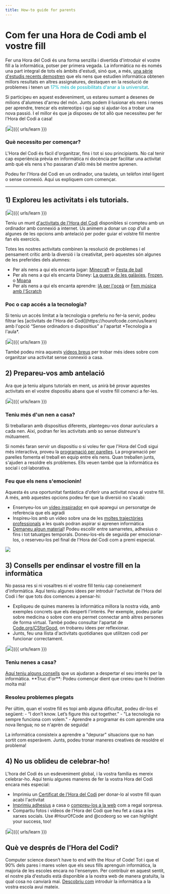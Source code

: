 ```yaml
---
title: How-to guide for parents
---
```


# Com fer una Hora de Codi amb el vostre fill
Fer una Hora del Codi és una forma senzilla i divertida d'introduir el vostre fill a la informàtica, potser per primera vegada. La informàtica no és només una part integral de tots els àmbits d'estudi, sinó que, a més, <a href="https://medium.com/@codeorg/cs-helps-students-outperform-in-school-college-and-workplace-66dd64a69536">una sèrie d'estudis recents demostren</a> que els nens que estudien informàtica obtenen millors resultats en altres assignatures, destaquen en la resolució de problemes i tenen un <font color="00adbc">17% més de possibilitats d'anar a la universitat</b></font>.

Si participeu en aquest esdeveniment, us estareu sumant a desenes de milions d'alumnes d'arreu del món. Junts podem il·lusionar els nens i nenes per aprendre, trencar els estereotips i qui sap si ajudar-los a trobar una nova passió. I el millor és que ja disposeu de tot allò que necessiteu per fer l'Hora del Codi a casa!

[<img src="/images/fit-600/Marketing/mother-helping-her-daughter-use-a-laptop-4260325.jpg" />]({{ urls/learn }})

<h3>Què necessito per començar?</h3>
L'Hora del Codi és fàcil d'organitzar, fins i tot si sou principiants. No cal tenir cap experiència prèvia en informàtica ni docència per facilitar una activitat amb què els nens s'ho passaran d'allò més bé mentre aprenen.

Podeu fer l'Hora del Codi en un ordinador, una tauleta, un telèfon intel·ligent o sense connexió. Aquí us expliquem com començar.

***

## 1) Exploreu les activitats i els tutorials.

[<img src="/images/fit-600/tutorials.png" />]({{ urls/learn }})

Teniu un munt <a href="https://hourofcode.com/us/learn">d'activitats de l'Hora del Codi</a> disponibles si compteu amb un ordinador amb connexió a internet. Us animem a donar un cop d'ull a algunes de les opcions amb antelació per poder guiar el volstre fill mentre fan els exercicis.

Totes les nostres activitats combinen la resolució de problemes i el pensament crític amb la diversió i la creativitat, però aquestes són algunes de les preferides dels alumnes:

- Per als nens a qui els encanta jugar: [Minecraft](https://code.org/minecraft) or [Festa de ball](https://code.org/dance)
- Per als nens a qui els encanta Disney: [La guerra de les galàxies](https://code.org/starwars), [Frozen](https://studio.code.org/s/frozen/lessons/1/levels/1), o [Moana](https://partners.disney.com/hour-of-code?cds&cmp=vanity%7Cnatural%7Cus%7Cmoanahoc%7C)
- Per als nens a qui els encanta aprendre: [IA per l'oceà](https://code.org/oceans) or [Fem música amb l'Scratch](https://scratch.mit.edu/projects/editor/?tutorial=music&utm_source=codeorg)

<h3>Poc o cap accés a la tecnologia?</h3>
Si teniu un accés limitat a la tecnologia o preferiu no fer-la servir, podeu filtrar les [activitats  de l'Hora del Codi](https://hourofcode.com/us/learn) amb l'opció “Sense ordinadors o dispositius” a l'apartat *Tecnologia a l'aula*.

[<img src="/images/fit-500/Marketing/filtering-activities-hoc.jpg" />]({{ urls/learn }})

També podeu mira aquests <a href="https://www.youtube.com/playlist?list=PLzdnOPI1iJNcpfa4LtbaIl35gqir_5XUu">vídeos breus</a> per trobar més idees sobre com organitzar una activitat sense connexió a casa.

## 2) Prepareu-vos amb antelació
Ara que ja teniu alguns tutorials en ment, us anirà bé provar aquestes activitats en el vostre dispositiu abans que el vostre fill comenci a fer-les.

[<img src="/images/fit-600/Marketing/father-and-children-looking-at-a-laptop-4260749.jpg" />]({{ urls/learn }})

<h3>Teniu més d'un nen a casa?</h3>
Si treballaran amb dispositius diferents, plantegeu-vos donar auriculars a cada nen. Així, podran fer les activitats amb so sense distreure's mútuament.

Si només faran servir un dispositiu o si voleu fer que l'Hora del Codi sigui més interactiva, proveu la [programació per parelles](https://www.youtube.com/watch?v=vgkahOzFH2Q). La programació per parelles fomenta el treball en equip entre els nens. Quan treballen junts, s'ajuden a resoldre els problemes. Ells veuen també que la informàtica és social i col·laborativa.

<h3>Feu que els nens s'emocionin! </h3>
Aquesta és una oportunitat fantàstica d'oferir una activitat nova al vostre fill. A més, amb aquestes opcions podeu fer que la diversió no s'acabi:

- Ensenyeu-los un [vídeo inspirador](https://www.youtube.com/playlist?list=PLzdnOPI1iJNcadqJAZnbDYShie4gLZQQJ) en què aparegui un personatge de referència que els agradi
- Inspireu-los amb un vídeo sobre una de les [moltes trajectòries professionals](https://www.youtube.com/playlist?list=PLzdnOPI1iJNfpD8i4Sx7U0y2MccnrNZuP) a les quals podran aspirar si aprenen informàtica
- [Demaneu algun material](https://store.code.org/)! Podeu escollir entre samarretes, adhesius o fins i tot tatuatges temporals. Doneu-los-els de seguida per emocionar-los, o reserveu-los pel final de l'Hora del Codi com a premi especial.

<a href="https://store.code.org/" target="_blank"><img src="/images/fit-500/Marketing/hourofcodestore.jpg"></a>

## 3) Consells per endinsar el vostre fill en la informàtica

No passa res si ni vosaltres ni el vostre fill teniu cap coneixement d'informàtica. Aquí teniu algunes idees per introduir l'activitat de l'Hora del Codi i fer que tots dos comenceu a pensar-hi:

- Expliqueu de quines maneres la informàtica millora la nostra vida, amb exemples concrets que els desperti l'interès. Per exemple, podeu parlar sobre medicina o sobre com ens permet connectar amb altres persones de forma virtual. També podeu consultar l'apartat de <a href="https://code.org/csforgood">Code.org/CSforGood</a>, on trobareu idees per reflexionar.
- Junts, feu una llista d'activitats quotidianes que utilitzen codi per funcionar correctament.

[<img src="/images/fit-600/Marketing/girl-sitting-on-sofa-while-using-tablet-computer-4144035.jpg" />]({{ urls/learn }})

<h3>Teniu nenes a casa?</h3>
<a href="https://code.org/girls">Aquí teniu alguns consells</a> que us ajudaran a despertar el seu interès per la informàtica. **Truc d'or**: Podeu començar dient que creieu que hi tindrien molta mà!

<h3>Resoleu problemes plegats</h3>
Per últim, quan el vostre fill es topi amb alguna dificultat, podeu dir-los el següent:
- “I don’t know. Let’s figure this out together.”
- "La tecnologia no sempre funciona com volem."
- Aprendre a programar és com aprendre una nova llengua; no se n'aprèn de seguida!

La informàtica consisteix a aprendre a "depurar" situacions que no han sortit com esperàvem. Junts, podeu tronar maneres creatives de resoldre el problema!


## 4) No us oblideu de celebrar-ho!

L'hora del Codi és un esdeveniment global, i la vostra família es mereix celebrar-ho. Aquí teniu algunes maneres de fer la vostra Hora del Codi encara més especial:

- Imprimiu un <a href="https://staging.code.org/certificates">Certificat de l'Hora del Codi</a> per donar-lo al vostre fill quan acabi l'activitat
- <a href="https://staging.hourofcode.com/us/promote/resources#stickers">Imprimiu adhesius</a> a casa o <a href="https://store.code.org/">compreu-los a la web</a> com a regal sorpresa.
- Compartiu fotos i vídeos de l'Hora del Codi que heu fet a casa a les xarxes socials. Use #HourOfCode and @codeorg so we can highlight your success, too!

[<img src="/images/fit-600/Marketing/g8TUlHzF.jpeg" />]({{ urls/learn }})

<h2>Què ve després de l'Hora del Codi?</h2>

Computer science doesn’t have to end with the Hour of Code! Tot i que el 90% dels pares i mares volen que els seus fills aprenguin informàtica, la majoria de les escoles encara no l'ensenyen. Per contribuir en aquest sentit, el nostre pla d'estudis està disponible a la nostra web de manera gratuïta, la qual cosa no canviarà mai. <a href="https://code.org/yourschool">Descobriu com</a> introduir la informàtica a la vostra escola avui mateix.